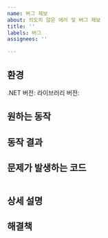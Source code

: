 ```yaml
---
name: 버그 제보
about: 의도치 않은 에러 및 버그 제보
title: ''
labels: 버그
assignees: ''

---
```


## 환경
.NET 버전: 
라이브러리 버전: 

## 원하는 동작

## 동작 결과

## 문제가 발생하는 코드
```cs

```
## 상세 설명

## 해결책
